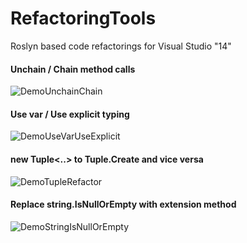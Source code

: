 RefactoringTools
================

Roslyn based code refactorings for Visual Studio "14"

#### Unchain / Chain method calls

![DemoUnchainChain](https://raw2.github.com/akarpov89/RefactoringTools/master/Content/unchain_chain.gif)

#### Use var / Use explicit typing

![DemoUseVarUseExplicit](https://raw2.github.com/akarpov89/RefactoringTools/master/Content/implicit_explicit.gif)

#### new Tuple<..> to Tuple.Create and vice versa

![DemoTupleRefactor](https://raw2.github.com/akarpov89/RefactoringTools/master/Content/tuple_refactor.gif)

#### Replace string.IsNullOrEmpty with extension method

![DemoStringIsNullOrEmpty](https://raw2.github.com/akarpov89/RefactoringTools/master/Content/string_extension.gif)



